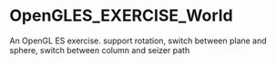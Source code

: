 OpenGLES_EXERCISE_World
=======================

An OpenGL ES exercise. support rotation, switch between plane and sphere, switch between column and seizer path
